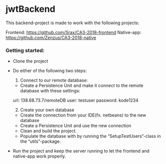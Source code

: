 # jwtBackend

This backend-project is made to work with the following projects:

Frontend:	https://github.com/Srax/CA3-2018-frontend
Native-app:	https://github.com/Zenzus/CA3-2018-native

<h3>Getting started:</h3>

- Clone the project
- Do either of the following two steps:

  1. Connect to our remote database:
    - Create a Persistence Unit and make it connect to the remote database with these settings:
    
    url: 138.68.73.7/remoteDB
    user: testuser
    password: kode1234
    
  2. Create your own database
    - Create the connection from your IDE(fx. netbeans) to the new database
    - Create a Persistence Unit and use the new connection
    - Clean and build the project.
    - Populate the database with by running the “SetupTestUsers”-class in the “utils”-package.

- Run the project and keep the server running to let the frontend and native-app work properly.
